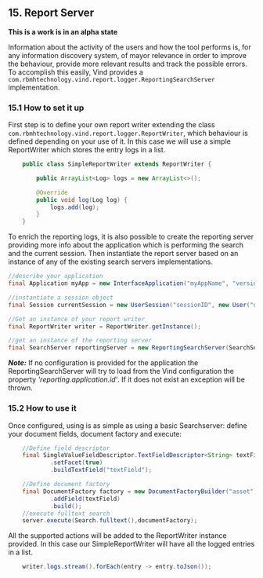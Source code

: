 ## 15. Report Server

**This is a work is in an alpha state**

Information about the activity of the users and how the tool performs is, for any information discovery system, of 
mayor relevance in order to improve the behaviour, provide more relevant results and track the possible errors. To 
accomplish this easily, Vind provides a `com.rbmhtechnology.vind.report.logger.ReportingSearchServer` implementation.

### 15.1 How to set it up

First step is to define your own report writer extending the class `com.rbmhtechnology.vind.report.logger.ReportWriter`, 
which behaviour is defined depending on your use of it. In this case we will use a simple ReportWriter which stores the 
entry logs in a list.

```java
    public class SimpleReportWriter extends ReportWriter {

        public ArrayList<Log> logs = new ArrayList<>();

        @Override
        public void log(Log log) {
            logs.add(log);
        }
    }
```  
To enrich the reporting logs, it is also possible to create the reporting server providing more info about the 
application which is performing the search and the current session. Then instantiate the report server based on an 
instance of any of the existing search servers implementations. 

```java
//describe your application
final Application myApp = new InterfaceApplication("myAppName", "version0.1.0",new Interface("myInterface", "version0.0.1"));

//instantiate a session object
final Session currentSession = new UserSession("sessionID", new User("userName", "userID", "user.contact@example.org"));

//Get an instance of your report writer
final ReportWriter writer = ReportWriter.getInstance();

//get an instance of the reporting server
final SearchServer reportingServer = new ReportingSearchServer(SearchServer.getInstance(), myApp, currentSession, writer);

```

**_Note:_** If no configuration is provided for the application the ReportingSearchServer will try to load from the Vind
 configuration the property _'reporting.application.id'_. If it does not exist an exception will be thrown.
 
### 15.2 How to use it
   
Once configured, using is as simple as using a basic Searchserver: define your document fields, document factory and 
execute: 

```java
    //Define field descriptor
    final SingleValueFieldDescriptor.TextFieldDescriptor<String> textField = new FieldDescriptorBuilder<String>()
            .setFacet(true)
            .buildTextField("textField");

    //Define document factory
    final DocumentFactory factory = new DocumentFactoryBuilder("asset")
            .addField(textField)
            .build();
    //execute fulltext search
    server.execute(Search.fulltext(),documentFactory);

```
All the supported actions will be added to the ReportWriter instance provided. In this case our SimpleReportWriter 
will have all the logged entries in a list. 
 
```java
    writer.logs.stream().forEach(entry -> entry.toJson());

``` 